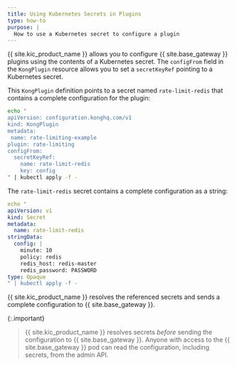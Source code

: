 ```yaml
---
title: Using Kubernetes Secrets in Plugins
type: how-to
purpose: |
  How to use a Kubernetes secret to configure a plugin
---
```


{{ site.kic_product_name }} allows you to configure {{ site.base_gateway }} plugins using the contents of a Kubernetes secret. The `configFrom` field in the `KongPlugin` resource allows you to set a `secretKeyRef` pointing to a Kubernetes secret.

This `KongPlugin` definition points to a secret named `rate-limit-redis` that contains a complete configuration for the plugin:

```bash
echo "
apiVersion: configuration.konghq.com/v1
kind: KongPlugin
metadata:
 name: rate-limiting-example
plugin: rate-limiting
configFrom:
  secretKeyRef:
    name: rate-limit-redis
    key: config
" | kubectl apply -f -
```

The `rate-limit-redis` secret contains a complete configuration as a string:

```yaml
echo "
apiVersion: v1
kind: Secret
metadata:
  name: rate-limit-redis
stringData:
  config: |
    minute: 10
    policy: redis
    redis_host: redis-master
    redis_password: PASSWORD
type: Opaque
" | kubectl apply -f -
```

{{ site.kic_product_name }} resolves the referenced secrets and sends a complete configuration to {{ site.base_gateway }}.

{:.important}
> {{ site.kic_product_name }} resolves secrets _before_ sending the configuration to {{ site.base_gateway }}. Anyone with access to the {{ site.base_gateway }} pod can read the configuration, including secrets, from the admin API.